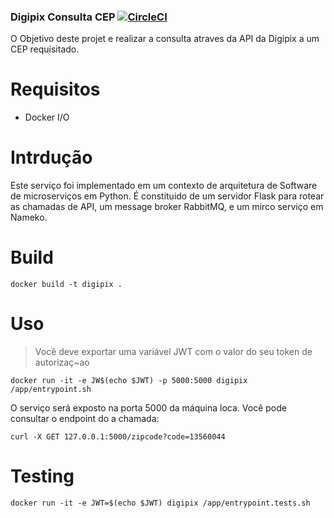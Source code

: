 ### Digipix Consulta CEP [![CircleCI](https://circleci.com/gh/alvaropaco/zipcode-challenge-digipix/tree/master.svg?style=svg)](https://circleci.com/gh/alvaropaco/zipcode-challenge-digipix/tree/master)

O Objetivo deste projet e realizar a consulta atraves da API da Digipix a um CEP requisitado.

# Requisitos

* Docker I/O

# Intrdução

Este serviço foi implementado em um contexto de arquitetura de Software de microserviços em Python. É constituido de um servidor Flask para rotear as chamadas de API, um message broker RabbitMQ, e um mirco serviço em Nameko.

# Build

`docker build -t digipix . `

# Uso

> Você deve exportar uma variável JWT com o valor do seu token de autorizaç~ao

`docker run -it -e JW$(echo $JWT) -p 5000:5000 digipix /app/entrypoint.sh` 

O serviço será exposto na porta 5000 da máquina loca. Você pode consultar o endpoint do a chamada:

`curl -X GET 127.0.0.1:5000/zipcode?code=13560044`


# Testing

`docker run -it -e JWT=$(echo $JWT) digipix /app/entrypoint.tests.sh`